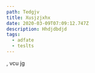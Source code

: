 ```yaml
---
path: Tedgjv
title: Xusjzjxhx
date: 2020-03-09T07:09:12.747Z
description: Hhdjdbdjd
tags:
  - adfate
  - teslts
---
```

, vcu  jg 